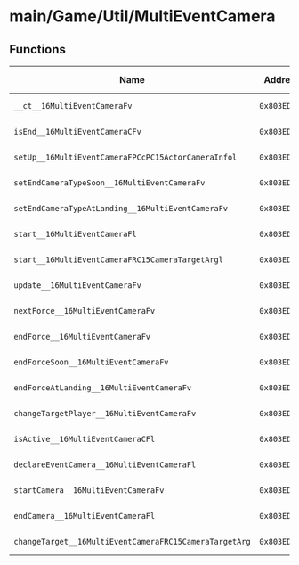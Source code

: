 # main/Game/Util/MultiEventCamera

## Functions

| Name | Address | Match % |
|------|---------|---------|
| `__ct__16MultiEventCameraFv` | `0x803ED75C` | :x: (0.0%) |
| `isEnd__16MultiEventCameraCFv` | `0x803ED7B4` | :x: (0.0%) |
| `setUp__16MultiEventCameraFPCcPC15ActorCameraInfol` | `0x803ED7C0` | :x: (0.0%) |
| `setEndCameraTypeSoon__16MultiEventCameraFv` | `0x803ED820` | :x: (0.0%) |
| `setEndCameraTypeAtLanding__16MultiEventCameraFv` | `0x803ED82C` | :x: (0.0%) |
| `start__16MultiEventCameraFl` | `0x803ED838` | :x: (0.0%) |
| `start__16MultiEventCameraFRC15CameraTargetArgl` | `0x803ED884` | :x: (0.0%) |
| `update__16MultiEventCameraFv` | `0x803ED8C4` | :x: (0.0%) |
| `nextForce__16MultiEventCameraFv` | `0x803ED93C` | :x: (0.0%) |
| `endForce__16MultiEventCameraFv` | `0x803ED97C` | :x: (0.0%) |
| `endForceSoon__16MultiEventCameraFv` | `0x803ED994` | :x: (0.0%) |
| `endForceAtLanding__16MultiEventCameraFv` | `0x803ED9AC` | :x: (0.0%) |
| `changeTargetPlayer__16MultiEventCameraFv` | `0x803ED9C4` | :x: (0.0%) |
| `isActive__16MultiEventCameraCFl` | `0x803EDA08` | :x: (0.0%) |
| `declareEventCamera__16MultiEventCameraFl` | `0x803EDA64` | :x: (0.0%) |
| `startCamera__16MultiEventCameraFv` | `0x803EDAC0` | :x: (0.0%) |
| `endCamera__16MultiEventCameraFl` | `0x803EDB34` | :x: (0.0%) |
| `changeTarget__16MultiEventCameraFRC15CameraTargetArg` | `0x803EDBD8` | :x: (0.0%) |